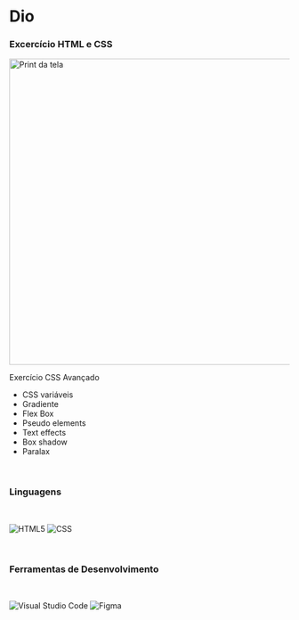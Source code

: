 <html>
<head></head>
<body>

# Dio

### Excercício HTML e CSS

<img src="https://github.com/LillyButterfly/trilha-css-desafio-01-main/assets/88951197/3ac980d8-d4dc-48c9-8406-4e749c963ab8" min-width="500px" max-width="800px" width="550px" align="center" alt="Print da tela">

<p>Exercício CSS Avançado</p>

<ul>
<li>CSS variáveis</li>
<li>Gradiente</li>
<li>Flex Box</li>
<li>Pseudo elements</li>
<li>Text effects</li>
<li>Box shadow</li>
<li>Paralax</li>
</ul>

<br>

### Linguagens

<br>

  ![HTML5](https://img.shields.io/badge/-HTML5-333333?style=flat&logo=HTML5)
  ![CSS](https://img.shields.io/badge/-CSS-333333?style=flat&logo=CSS3&logoColor=1572B6)
  <!-- ![React](https://img.shields.io/badge/-React-333333?style=flat&logo=react)
  ![MySQL](https://img.shields.io/badge/-MySQL-333333?style=flat&logo=mysql) -->

 <br/>
 
### Ferramentas de Desenvolvimento

<br>

  ![Visual Studio Code](https://img.shields.io/badge/-Visual%20Studio%20Code-333333?style=flat&logo=visual-studio-code&logoColor=007ACC)
  ![Figma](https://img.shields.io/badge/-Figma-333333?style=flat&logo=figma&logoColor=007ACC)



<body>
</html>


